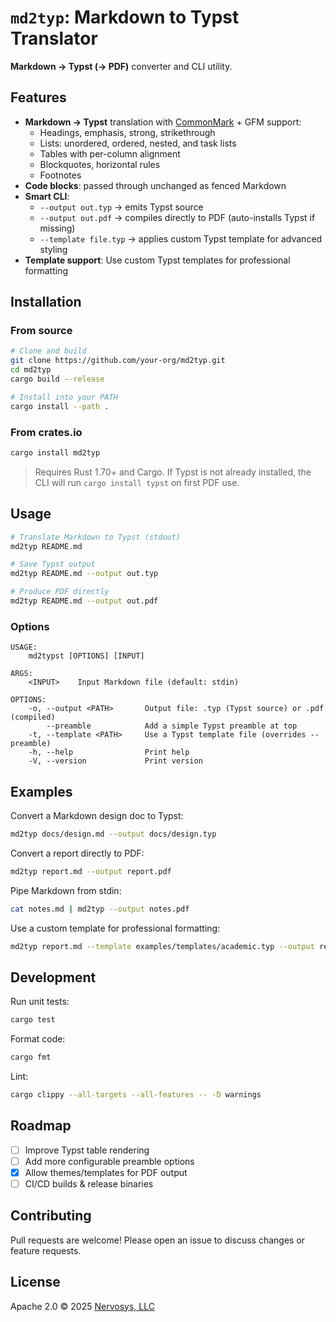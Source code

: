 # `md2typ`: Markdown to Typst Translator

**Markdown → Typst (→ PDF)** converter and CLI utility.

## Features

- **Markdown → Typst** translation with [CommonMark](https://commonmark.org/) + GFM support:
  - Headings, emphasis, strong, strikethrough
  - Lists: unordered, ordered, nested, and task lists
  - Tables with per-column alignment
  - Blockquotes, horizontal rules
  - Footnotes
- **Code blocks**: passed through unchanged as fenced Markdown
- **Smart CLI**:
  - `--output out.typ` → emits Typst source
  - `--output out.pdf` → compiles directly to PDF (auto-installs Typst if missing)
  - `--template file.typ` → applies custom Typst template for advanced styling
- **Template support**: Use custom Typst templates for professional formatting

## Installation

### From source

```bash
# Clone and build
git clone https://github.com/your-org/md2typ.git
cd md2typ
cargo build --release

# Install into your PATH
cargo install --path .
````

### From crates.io

```bash
cargo install md2typ
```

> Requires Rust 1.70+ and Cargo. If Typst is not already installed, the CLI will run
> `cargo install typst` on first PDF use.

## Usage

```bash
# Translate Markdown to Typst (stdout)
md2typ README.md

# Save Typst output
md2typ README.md --output out.typ

# Produce PDF directly
md2typ README.md --output out.pdf
```

### Options

```shell
USAGE:
    md2typst [OPTIONS] [INPUT]

ARGS:
    <INPUT>    Input Markdown file (default: stdin)

OPTIONS:
    -o, --output <PATH>       Output file: .typ (Typst source) or .pdf (compiled)
        --preamble            Add a simple Typst preamble at top
    -t, --template <PATH>     Use a Typst template file (overrides --preamble)
    -h, --help                Print help
    -V, --version             Print version
```

## Examples

Convert a Markdown design doc to Typst:

```bash
md2typ docs/design.md --output docs/design.typ
```

Convert a report directly to PDF:

```bash
md2typ report.md --output report.pdf
```

Pipe Markdown from stdin:

```bash
cat notes.md | md2typ --output notes.pdf
```

Use a custom template for professional formatting:

```bash
md2typ report.md --template examples/templates/academic.typ --output report.pdf
```

## Development

Run unit tests:

```bash
cargo test
```

Format code:

```bash
cargo fmt
```

Lint:

```bash
cargo clippy --all-targets --all-features -- -D warnings
```

## Roadmap

- [ ] Improve Typst table rendering
- [ ] Add more configurable preamble options
- [x] Allow themes/templates for PDF output
- [ ] CI/CD builds & release binaries

## Contributing

Pull requests are welcome!
Please open an issue to discuss changes or feature requests.

## License

Apache 2.0 © 2025 [Nervosys, LLC](https://github.com/nervosys/)
